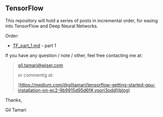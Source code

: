 ## TensorFlow

This repository will hold a series of posts in incremental order, for easing into TensorFlow and Deep Neural Networks.

Order:

* [TF\_part\_1.md](https://github.com/USF-ML2/TensorFlow/blob/master/TF_part_1.md) - part 1 


If you have any question / note / other, feel free contacting me at:

> gil.tamari@wiser.com 
> 
> or commentig at: 
> 
> [https://medium.com/@giltamari/tensorflow-getting-started-gpu-installation-on-ec2-9b9915d95d6f#.yoori3odd](blog)


Thanks,
	

Gil Tamari
